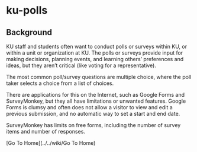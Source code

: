 # ku-polls
## Background
KU staff and students often want to conduct polls or surveys within KU, or within a unit or organization at KU. The polls or surveys provide input for making decisions, planning events, and learning others’ preferences and ideas, but they aren’t critical (like voting for a representative).

The most common poll/survey questions are multiple choice, where the poll taker selects a choice from a list of choices.

There are applications for this on the Internet, such as Google Forms and SurveyMonkey, but they all have limitations or unwanted features.
Google Forms is clumsy and often does not allow a visitor to view and edit a previous submission, and no automatic way to set a start and end date.

SurveyMonkey has limits on free forms, including the number of survey items and number of responses.


[Go To Home](../../wiki/Go To Home)
